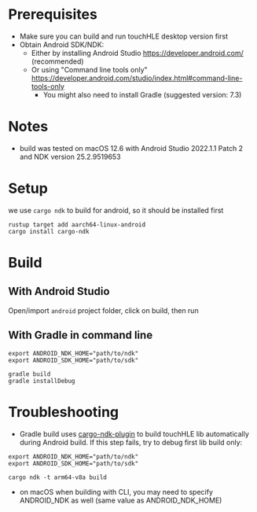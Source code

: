 # Prerequisites

- Make sure you can build and run touchHLE desktop version first
- Obtain Android SDK/NDK:
  - Either by installing Android Studio https://developer.android.com/ (recommended)
  - Or using "Command line tools only" https://developer.android.com/studio/index.html#command-line-tools-only
    - You might also need to install Gradle (suggested version: 7.3)

# Notes

- build was tested on macOS 12.6 with Android Studio 2022.1.1 Patch 2 and NDK version 25.2.9519653

# Setup

we use `cargo ndk` to build for android, so it should be installed first

```
rustup target add aarch64-linux-android
cargo install cargo-ndk
```

# Build

## With Android Studio

Open/import `android` project folder, click on build, then run

## With Gradle in command line

```
export ANDROID_NDK_HOME="path/to/ndk"
export ANDROID_SDK_HOME="path/to/sdk"

gradle build
gradle installDebug
```

# Troubleshooting

- Gradle build uses [cargo-ndk-plugin](https://github.com/willir/cargo-ndk-android-gradle) to build touchHLE lib automatically during Android build.
If this step fails, try to debug first lib build only:

```
export ANDROID_NDK_HOME="path/to/ndk"
export ANDROID_SDK_HOME="path/to/sdk"

cargo ndk -t arm64-v8a build
```

- on macOS when building with CLI, you may need to specify ANDROID_NDK as well (same value as ANDROID_NDK_HOME)
